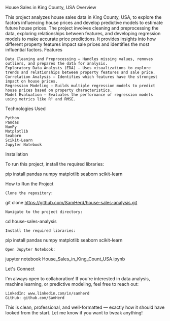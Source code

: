 House Sales in King County, USA
Overview

This project analyzes house sales data in King County, USA, to explore the factors influencing house prices and develop predictive models to estimate future house prices. The project involves cleaning and preprocessing the data, exploring relationships between features, and developing regression models to make accurate price predictions. It provides insights into how different property features impact sale prices and identifies the most influential factors.
Features

    Data Cleaning and Preprocessing – Handles missing values, removes outliers, and prepares the data for analysis.
    Exploratory Data Analysis (EDA) – Uses visualizations to explore trends and relationships between property features and sale price.
    Correlation Analysis – Identifies which features have the strongest impact on house prices.
    Regression Modeling – Builds multiple regression models to predict house prices based on property characteristics.
    Model Evaluation – Evaluates the performance of regression models using metrics like R² and RMSE.

Technologies Used

    Python
    Pandas
    NumPy
    Matplotlib
    Seaborn
    Scikit-Learn
    Jupyter Notebook

Installation

To run this project, install the required libraries:

pip install pandas numpy matplotlib seaborn scikit-learn

How to Run the Project

    Clone the repository:

git clone https://github.com/SamHerd/house-sales-analysis.git

    Navigate to the project directory:

cd house-sales-analysis

    Install the required libraries:

pip install pandas numpy matplotlib seaborn scikit-learn

    Open Jupyter Notebook:

jupyter notebook House_Sales_in_King_Count_USA.ipynb

Let's Connect

I'm always open to collaboration! If you're interested in data analysis, machine learning, or predictive modeling, feel free to reach out:

    LinkedIn: www.linkedin.com/in/samherd
    GitHub: github.com/SamHerd

This is clean, professional, and well-formatted — exactly how it should have looked from the start. Let me know if you want to tweak anything!
